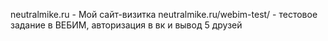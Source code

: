 neutralmike.ru - Мой сайт-визитка
neutralmike.ru/webim-test/ - тестовое задание в ВЕБИМ, авторизация в вк и вывод 5 друзей